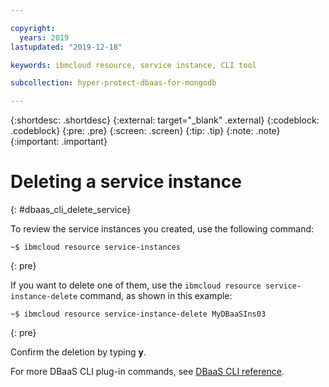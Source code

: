 ```yaml
---

copyright:
  years: 2019
lastupdated: "2019-12-18"

keywords: ibmcloud resource, service instance, CLI tool

subcollection: hyper-protect-dbaas-for-mongodb

---
```


{:shortdesc: .shortdesc}
{:external: target="_blank" .external}
{:codeblock: .codeblock}
{:pre: .pre}
{:screen: .screen}
{:tip: .tip}
{:note: .note}
{:important: .important}

# Deleting a service instance
{: #dbaas_cli_delete_service}

To review the service instances you created, use the following command:

```
~$ ibmcloud resource service-instances
```
{: pre}

If you want to delete one of them, use the `ibmcloud resource service-instance-delete` command, as shown in this example:

```
~$ ibmcloud resource service-instance-delete MyDBaaSIns03
```
{: pre}

Confirm the deletion by typing **y**.

For more DBaaS CLI plug-in commands, see [DBaaS CLI reference](/docs/services/hyper-protect-dbaas-for-mongodb?topic=hyper-protect-dbaas-for-mongodb-dbaas_cli_plugin).
